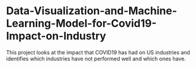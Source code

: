 # Data-Visualization-and-Machine-Learning-Model-for-Covid19-Impact-on-Industry
This project looks at the impact that COVID19 has had on US industries and identifies which industries have not performed well and which ones have.
